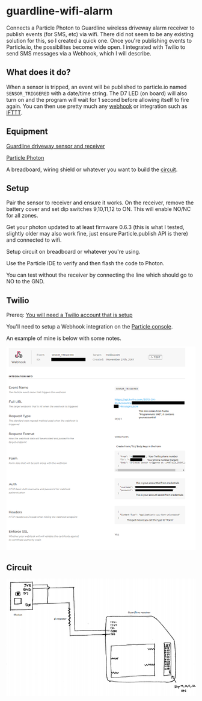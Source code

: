 # guardline-wifi-alarm

Connects a Particle Photon to Guardline wireless driveway alarm receiver to publish events (for SMS, etc) via wifi. There did not seem to be any existing solution for this, so I created a quick one. Once you're publishing events to Particle.io, the possibilites become wide open. I integrated with Twilio to send SMS messages via a Webhook, which I will describe.

## What does it do?

When a sensor is tripped, an event will be published to particle.io named `SENSOR_TRIGGERED` with a date/time string. The D7 LED (on board) will also turn on and the program will wait for 1 second before allowing itself to fire again. You can then use pretty much any [webhook](https://docs.particle.io/guide/tools-and-features/webhooks/) or integration such as [IFTTT](https://docs.particle.io/guide/tools-and-features/ifttt/).

## Equipment

[Guardline driveway sensor and receiver](https://www.guardlinesecurity.com/collections/wireless-driveway-alarms/products/guardline-500-ft-wireless-driveway-alarm-w-lifetime-warranty)

[Particle Photon](https://store.particle.io/products/photon)

A breadboard, wiring shield or whatever you want to build the [circuit](#circuit).

## Setup

Pair the sensor to receiver and ensure it works. On the receiver, remove the battery cover and set dip switches 9,10,11,12 to ON. This will enable NO/NC for all zones.

Get your photon updated to at least firmware 0.6.3 (this is what I tested, slightly older may also work fine, just ensure Particle.publish API is there) and connected to wifi.

Setup circuit on breadboard or whatever you're using.

Use the Particle IDE to verify and then flash the code to Photon.

You can test without the receiver by connecting the line which should go to NO to the GND.

## Twilio

Prereq: [You will need a Twilio account that is setup](https://support.twilio.com/hc/en-us/articles/223136207-Getting-started-with-your-new-Twilio-phone-number)

You'll need to setup a Webhook integration on the [Particle console](https://console.particle.io/integrations). 

An example of mine is below with some notes.

![Twilio webhook example](https://raw.githubusercontent.com/markkwasnick/guardline-wifi-alarm/master/driveway-alarm-twilio-rev-1.png)

## Circuit

![Driveway alarm circuit](https://github.com/markkwasnick/guardline-wifi-alarm/blob/master/driveway-alarm-circuit-rev-1.PNG)
